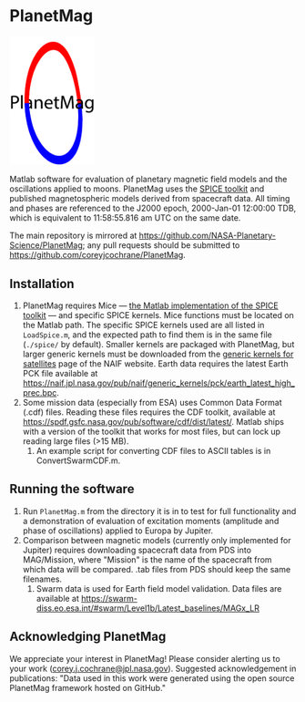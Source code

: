 # PlanetMag
<img src="misc/PlanetMag_logo.png" width=150 title="PlanetMag logo"/>

Matlab software for evaluation of planetary magnetic field models and the oscillations applied to moons. PlanetMag uses the [SPICE toolkit](https://naif.jpl.nasa.gov/naif/toolkit.html) and published magnetospheric models derived from spacecraft data. All timing and phases are referenced to the J2000 epoch, 2000-Jan-01 12:00:00 TDB, which is equivalent to 11:58:55.816 am UTC on the same date.

The main repository is mirrored at https://github.com/NASA-Planetary-Science/PlanetMag; any pull requests should be submitted to https://github.com/coreyjcochrane/PlanetMag.

## Installation
1. PlanetMag requires Mice — [the Matlab implementation of the SPICE toolkit](https://naif.jpl.nasa.gov/naif/toolkit_MATLAB.html) — and specific SPICE kernels. Mice functions must be located on the Matlab path. The specific SPICE kernels used are all listed in `LoadSpice.m`, and the expected path to find them is in the same file (`./spice/` by default). Smaller kernels are packaged with PlanetMag, but larger generic kernels must be downloaded from the [generic kernels for satellites](https://naif.jpl.nasa.gov/pub/naif/generic_kernels/spk/satellites/) page of the NAIF website. Earth data requires the latest Earth PCK file available at https://naif.jpl.nasa.gov/pub/naif/generic_kernels/pck/earth_latest_high_prec.bpc.
1. Some mission data (especially from ESA) uses Common Data Format (.cdf) files. Reading these files requires the CDF toolkit, available at https://spdf.gsfc.nasa.gov/pub/software/cdf/dist/latest/. Matlab ships with a version of the toolkit that works for most files, but can lock up reading large files (>15 MB).
    1. An example script for converting CDF files to ASCII tables is in ConvertSwarmCDF.m.

## Running the software
1. Run `PlanetMag.m` from the directory it is in to test for full functionality and a demonstration of evaluation of excitation moments (amplitude and phase of oscillations) applied to Europa by Jupiter.
1. Comparison between magnetic models (currently only implemented for Jupiter) requires downloading spacecraft data from PDS into MAG/Mission, where "Mission" is the name of the spacecraft from which data will be compared. .tab files from PDS should keep the same filenames. 
    1. Swarm data is used for Earth field model validation. Data files are available at https://swarm-diss.eo.esa.int/#swarm/Level1b/Latest_baselines/MAGx_LR 

## Acknowledging PlanetMag
We appreciate your interest in PlanetMag! Please consider alerting us to your work (corey.j.cochrane@jpl.nasa.gov). Suggested acknowledgement in publications: "Data used in this work were generated using the open source PlanetMag framework hosted on GitHub."
